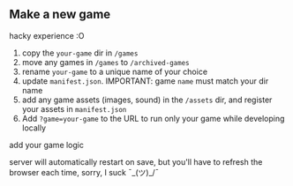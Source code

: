 ## Make a new game

hacky experience :O

1. copy the `your-game` dir in `/games`
2. move any games in `/games` to `/archived-games`
3. rename `your-game` to a unique name of your choice
4. update `manifest.json`. IMPORTANT: game `name` must match your dir name
5. add any game assets (images, sound) in the `/assets` dir, and register your assets in `manifest.json`
6. Add `?game=your-game` to the URL to run only your game while developing locally

add your game logic

server will automatically restart on save, but you'll have to refresh the browser each time, sorry, I suck ¯\_(ツ)\_/¯
